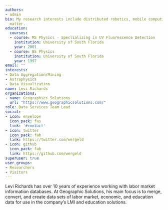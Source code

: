 ```yaml
---
authors:
- admin
bio: My research interests include distributed robotics, mobile computing and programmable
  matter.
education:
  courses:
  - course: MS Physics - Speclializing in UV Fluorescence Detection
    institution: University of South Florida
    year: 2001
  - course: BS Physics
    institution: University of South Florida
    year: 1997
email: ""
interests:
- Data Aggregation/Mining
- Astrophysics
- Data Visualization
name: Levi Richards
organizations:
- name: Geographics Solutions
  url: "https://www.geographicsolutions.com/"
role: Data Services Team Lead
social:
- icon: envelope
  icon_pack: fas
  link: '#contact'
- icon: twitter
  icon_pack: fab
  link: https://twitter.com/wergeld
- icon: github
  icon_pack: fab
  link: https://github.com/wergeld
superuser: true
user_groups:
- Researchers
- Visitors
---
```


Levi Richards has over 10 years of experience working with labor market information databases.  At Geographic Solutions, his main focus is to merge, convert, and create data sets of labor market, economic, and education data for use in the company’s LMI and education solutions.
